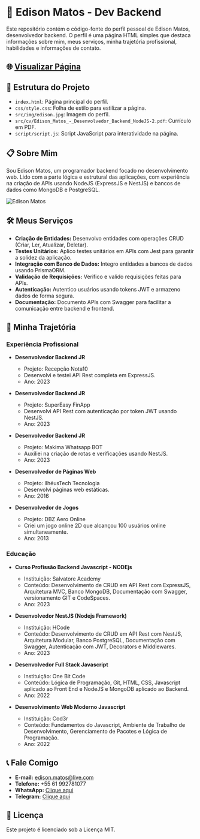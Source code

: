 # 🚀 Edison Matos - Dev Backend

Este repositório contém o código-fonte do perfil pessoal de Edison Matos, desenvolvedor backend. O perfil é uma página HTML simples que destaca informações sobre mim, meus serviços, minha trajetória profissional, habilidades e informações de contato.

## 🌐 [Visualizar Página](insira-aqui-o-link-da-pagina)

## 📂 Estrutura do Projeto

- `index.html`: Página principal do perfil.
- `css/style.css`: Folha de estilo para estilizar a página.
- `src/img/edison.jpg`: Imagem do perfil.
- `src/cv/Edison_Matos_-_Desenvolvedor_Backend_NodeJS-2.pdf`: Currículo em PDF.
- `script/script.js`: Script JavaScript para interatividade na página.

## 📋 Sobre Mim

Sou Edison Matos, um programador backend focado no desenvolvimento web. Lido com a parte lógica e estrutural das aplicações, com experiência na criação de APIs usando NodeJS (ExpressJS e NestJS) e bancos de dados como MongoDB e PostgreSQL.

![Edison Matos](https://avatars.githubusercontent.com/u/17342047?s=200)

## 🛠️ Meus Serviços

- **Criação de Entidades:** Desenvolvo entidades com operações CRUD (Criar, Ler, Atualizar, Deletar).
- **Testes Unitários:** Aplico testes unitários em APIs com Jest para garantir a solidez da aplicação.
- **Integração com Banco de Dados:** Integro entidades a bancos de dados usando PrismaORM.
- **Validação de Requisições:** Verifico e valido requisições feitas para APIs.
- **Autenticação:** Autentico usuários usando tokens JWT e armazeno dados de forma segura.
- **Documentação:** Documento APIs com Swagger para facilitar a comunicação entre backend e frontend.

## 📄 Minha Trajetória

### Experiência Profissional

- **Desenvolvedor Backend JR**
  - Projeto: Recepção Nota10
  - Desenvolvi e testei API Rest completa em ExpressJS.
  - Ano: 2023

- **Desenvolvedor Backend JR**
  - Projeto: SuperEasy FinApp
  - Desenvolvi API Rest com autenticação por token JWT usando NestJS.
  - Ano: 2023

- **Desenvolvedor Backend JR**
  - Projeto: Makima Whatsapp BOT
  - Auxiliei na criação de rotas e verificações usando NestJS.
  - Ano: 2023

- **Desenvolvedor de Páginas Web**
  - Projeto: IlhéusTech Tecnologia
  - Desenvolvi páginas web estáticas.
  - Ano: 2016

- **Desenvolvedor de Jogos**
  - Projeto: DBZ Aero Online
  - Criei um jogo online 2D que alcançou 100 usuários online simultaneamente.
  - Ano: 2013

### Educação

- **Curso Profissão Backend Javascript - NODEjs**
  - Instituição: Salvatore Academy
  - Conteúdo: Desenvolvimento de CRUD em API Rest com ExpressJS, Arquitetura MVC, Banco MongoDB, Documentação com Swagger, versionamento GIT e CodeSpaces.
  - Ano: 2023

- **Desenvolvedor NestJS (Nodejs Framework)**
  - Instituição: HCode
  - Conteúdo: Desenvolvimento de CRUD em API Rest com NestJS, Arquitetura Modular, Banco PostgreSQL, Documentação com Swagger, Autenticação com JWT, Decorators e Middlewares.
  - Ano: 2023

- **Desenvolvedor Full Stack Javascript**
  - Instituição: One Bit Code
  - Conteúdo: Lógica de Programação, Git, HTML, CSS, Javascript aplicado ao Front End e NodeJS e MongoDB aplicado ao Backend.
  - Ano: 2022

- **Desenvolvimento Web Moderno Javascript**
  - Instituição: Cod3r
  - Conteúdo: Fundamentos do Javascript, Ambiente de Trabalho de Desenvolvimento, Gerenciamento de Pacotes e Lógica de Programação.
  - Ano: 2022

## 📞 Fale Comigo

- **E-mail:** edison.matos@live.com
- **Telefone:** +55 61 992781077
- **WhatsApp:** [Clique aqui](https://wa.me/5561992781077)
- **Telegram:** [Clique aqui](https://t.me/edmatoss)

## 📄 Licença

Este projeto é licenciado sob a Licença MIT.
